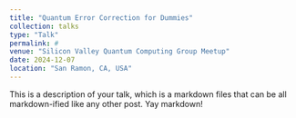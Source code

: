 ```yaml
---
title: "Quantum Error Correction for Dummies"
collection: talks
type: "Talk"
permalink: #
venue: "Silicon Valley Quantum Computing Group Meetup"
date: 2024-12-07
location: "San Ramon, CA, USA"
---
```


This is a description of your talk, which is a markdown files that can be all markdown-ified like any other post. Yay markdown!
